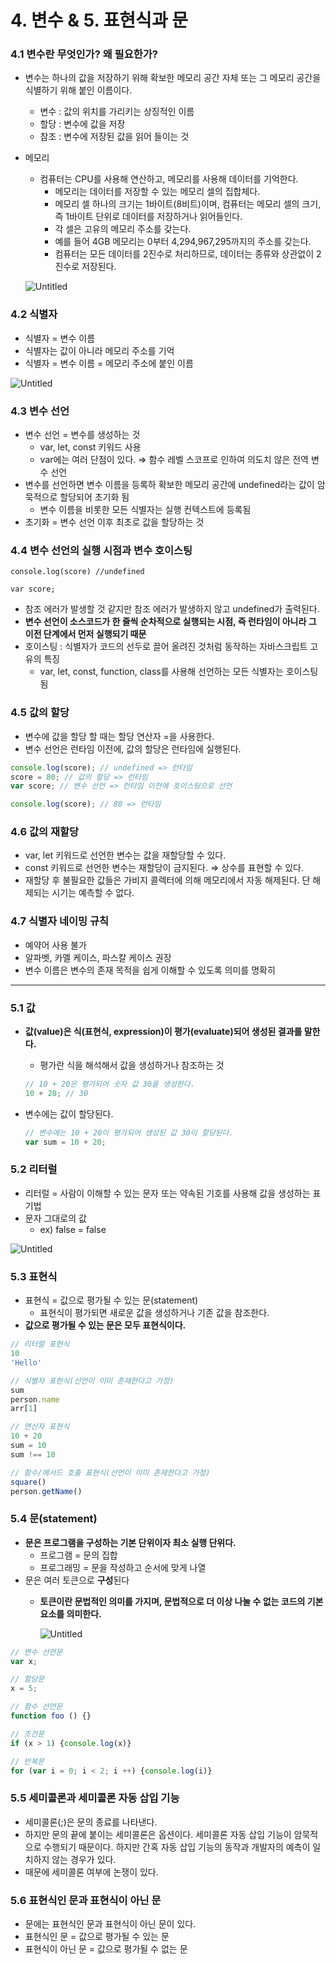 # 4. 변수 & 5. 표현식과 문

### 4.1 변수란 무엇인가? 왜 필요한가?

- 변수는 하나의 값을 저장하기 위해 확보한 메모리 공간 자체 또는 그 메모리 공간을 식별하기 위해 붙인 이름이다.
    - 변수 : 값의 위치를 가리키는 상징적인 이름
    - 할당 : 변수에 값을 저장
    - 참조 : 변수에 저장된 값을 읽어 들이는 것
- 메모리
    - 컴퓨터는 CPU를 사용해 연산하고, 메모리를 사용해 데이터를 기억한다.
        - 메모리는 데이터를 저장할 수 있는 메모리 셀의 집합체다.
        - 메모리 셀 하나의 크기는 1바이트(8비트)이며, 컴퓨터는 메모리 셀의 크기, 즉 1바이트 단위로 데이터를 저장하거나 읽어들인다.
        - 각 셀은 고유의 메모리 주소를 갖는다.
        - 예를 들어 4GB 메모리는 0부터 4,294,967,295까지의 주소를 갖는다.
        - 컴퓨터는 모든 데이터를 2진수로 처리하므로, 데이터는 종류와 상관없이 2진수로 저장된다.
    
    ![Untitled](4%20%E1%84%87%E1%85%A7%E1%86%AB%E1%84%89%E1%85%AE%20&%205%20%E1%84%91%E1%85%AD%E1%84%92%E1%85%A7%E1%86%AB%E1%84%89%E1%85%B5%E1%86%A8%E1%84%80%E1%85%AA%20%E1%84%86%E1%85%AE%E1%86%AB%203381c9cfffa0446fb7a0f3d19ef8ff0c/Untitled.png)
    

### 4.2 식별자

- 식별자 = 변수 이름
- 식별자는 값이 아니라 메모리 주소를 기억
- 식별자 = 변수 이름 = 메모리 주소에 붙인 이름

![Untitled](4%20%E1%84%87%E1%85%A7%E1%86%AB%E1%84%89%E1%85%AE%20&%205%20%E1%84%91%E1%85%AD%E1%84%92%E1%85%A7%E1%86%AB%E1%84%89%E1%85%B5%E1%86%A8%E1%84%80%E1%85%AA%20%E1%84%86%E1%85%AE%E1%86%AB%203381c9cfffa0446fb7a0f3d19ef8ff0c/Untitled%201.png)

### 4.3 변수 선언

- 변수 선언 = 변수를 생성하는 것
    - var, let, const 키워드 사용
    - var에는 여러 단점이 있다. ⇒ 함수 레벨 스코프로 인하여 의도치 않은 전역 변수 선언
- 변수를 선언하면 변수 이름을 등록하 확보한 메모리 공간에 undefined라는 값이 암묵적으로 할당되어 초기화 됨
    - 변수 이름을 비롯한 모든 식별자는 실행 컨텍스트에 등록됨
- 초기화 = 변수 선언 이후 최초로 값을 할당하는 것

### 4.4 변수 선언의 실행 시점과 변수 호이스팅

```tsx
console.log(score) //undefined

var score;
```

- 참조 에러가 발생할 것 같지만 참조 에러가 발생하지 않고 undefined가 출력된다.
- **변수 선언이 소스코드가 한 줄씩 순차적으로 실행되는 시점, 즉 런타임이 아니라 그 이전 단계에서 먼저 실행되기 때문**
- 호이스팅 : 식별자가 코드의 선두로 끌어 올려진 것처럼 동작하는 자바스크립트 고유의 특징
    - var, let, const, function, class를 사용해 선언하는 모든 식별자는 호이스팅 됨

### 4.5 값의 할당

- 변수에 값을 할당 할 때는 할당 연산자 =을 사용한다.
- 변수 선언은 런타임 이전에, 값의 할당은 런타임에 실행된다.

```jsx
console.log(score); // undefined => 런타임
score = 80; // 값의 할당 => 런타임
var score; // 변수 선언 => 런타임 이전에 호이스팅으로 선언

console.log(score); // 80 => 런타임
```

### 4.6 값의 재할당

- var, let 키워드로 선언한 변수는 값을 재할당할 수 있다.
- const 키워드로 선언한 변수는 재할당이 금지된다. ⇒ 상수를 표현할 수 있다.
- 재할당 후 불필요한 값들은 가비지 콜렉터에 의해 메모리에서 자동 해제된다. 단 해제되는 시기는 예측할 수 없다.

### 4.7 식별자 네이밍 규칙

- 예약어 사용 불가
- 알파벳, 카멜 케이스, 파스칼 케이스 권장
- 변수 이름은 변수의 존재 목적을 쉽게 이해할 수 있도록 의미를 명확히

---

### 5.1 값

- **값(value)은 식(표현식, expression)이 평가(evaluate)되어 생성된 결과를 말한다.**
    - 평가란 식을 해석해서 값을 생성하거나 참조하는 것
    
    ```jsx
    // 10 + 20은 평가되어 숫자 값 30을 생성한다.
    10 + 20; // 30
    ```
    
- 변수에는 값이 할당된다.
    
    ```jsx
    // 변수에는 10 + 20이 평가되어 생성된 값 30이 할당된다.
    var sum = 10 + 20;
    ```
    

### 5.2 리터럴

- 리터럴 = 사람이 이해할 수 있는 문자 또는 약속된 기호를 사용해 값을 생성하는 표기법
- 문자 그대로의 값
    - ex) false = false

![Untitled](4%20%E1%84%87%E1%85%A7%E1%86%AB%E1%84%89%E1%85%AE%20&%205%20%E1%84%91%E1%85%AD%E1%84%92%E1%85%A7%E1%86%AB%E1%84%89%E1%85%B5%E1%86%A8%E1%84%80%E1%85%AA%20%E1%84%86%E1%85%AE%E1%86%AB%203381c9cfffa0446fb7a0f3d19ef8ff0c/Untitled%202.png)

### 5.3 표현식

- 표현식 = 값으로 평가될 수 있는 문(statement)
    - 표현식이 평가되면 새로운 값을 생성하거나 기존 값을 참조한다.
- **값으로 평가될 수 있는 문은 모두 표현식이다.**

```jsx
// 리터럴 표현식
10
'Hello'

// 식별자 표현식(선언이 이미 존재한다고 가정)
sum
person.name
arr[1]

// 연산자 표현식
10 + 20
sum = 10
sum !== 10

// 함수/메서드 호출 표현식(선언이 이미 존재한다고 가정)
square()
person.getName()

```

### 5.4 문(statement)

- **문은 프로그램을 구성하는 기본 단위이자 최소 실행 단위다.**
    - 프로그램 = 문의 집합
    - 프로그래밍 = 문을 작성하고 순서에 맞게 나열
- 문은 여러 토큰으로 **구성**된다
    - **토큰이란 문법적인 의미를 가지며, 문법적으로 더 이상 나눌 수 없는 코드의 기본 요소를 의미한다.**
        
        ![Untitled](4%20%E1%84%87%E1%85%A7%E1%86%AB%E1%84%89%E1%85%AE%20&%205%20%E1%84%91%E1%85%AD%E1%84%92%E1%85%A7%E1%86%AB%E1%84%89%E1%85%B5%E1%86%A8%E1%84%80%E1%85%AA%20%E1%84%86%E1%85%AE%E1%86%AB%203381c9cfffa0446fb7a0f3d19ef8ff0c/Untitled%203.png)
        

```jsx
// 변수 선언문
var x;

// 할당문
x = 5;

// 함수 선언문
function foo () {}

// 조건문
if (x > 1) {console.log(x)}

// 반복문
for (var i = 0; i < 2; i ++) {console.log(i)}
```

### 5.5 세미콜론과 세미콜론 자동 삽입 기능

- 세미콜론(;)은 문의 종료를 나타낸다.
- 하지만 문의 끝에 붙이는 세미콜론은 옵션이다. 세미콜론 자동 삽입 기능이 암묵적으로 수행되기 때문이다. 하지만 간혹 자동 삽입 기능의 동작과 개발자의 예측이 일치하지 않는 경우가 있다.
- 때문에 세미콜론 여부에 논쟁이 있다.

### 5.6 표현식인 문과 표현식이 아닌 문

- 문에는 표현식인 문과 표현식이 아닌 문이 있다.
- 표현식인 문 = 값으로 평가될 수 있는 문
- 표현식이 아닌 문 = 값으로 평가될 수 없는 문